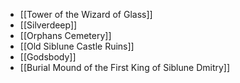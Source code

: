- [[Tower of the Wizard of Glass]]
- [[Silverdeep]]
- [[Orphans Cemetery]]
- [[Old Siblune Castle Ruins]]
- [[Godsbody]]
- [[Burial Mound of the First King of Siblune Dmitry]]